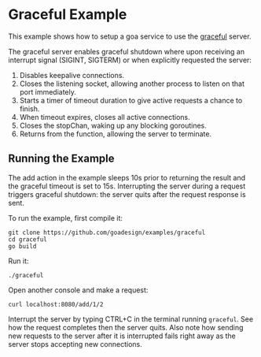 # Graceful Example

This example shows how to setup a goa service to use the [graceful](https://github.com/tylerb/graceful)
server.

The graceful server enables graceful shutdown where upon receiving an interrupt signal (SIGINT,
SIGTERM) or when explicitly requested the server:

1. Disables keepalive connections.
2. Closes the listening socket, allowing another process to listen on that port immediately.
3. Starts a timer of timeout duration to give active requests a chance to finish.
4. When timeout expires, closes all active connections.
5. Closes the stopChan, waking up any blocking goroutines.
6. Returns from the function, allowing the server to terminate.

## Running the Example

The add action in the example sleeps 10s prior to returning the result and the graceful
timeout is set to 15s. Interrupting the server during a request triggers graceful shutdown: the
server quits after the request response is sent.

To run the example, first compile it:
```
git clone https://github.com/goadesign/examples/graceful
cd graceful
go build
```
Run it:
```
./graceful
```
Open another console and make a request:
```
curl localhost:8080/add/1/2
```
Interrupt the server by typing CTRL+C in the terminal running `graceful`. See how the request
completes then the server quits. Also note how sending new requests to the server after it is
interrupted fails right away as the server stops accepting new connections.
